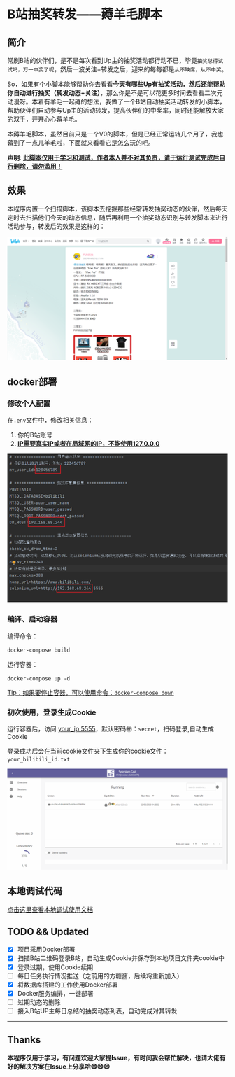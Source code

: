# B站抽奖转发——薅羊毛脚本

## 简介

常刷B站的伙伴们，是不是每次看到Up主的抽奖活动都行动不已，毕竟`抽奖总得试试吗，万一中奖了呢`，然后一波关注+转发之后，迎来的每每都是`从不缺席，从不中奖`。

So，如果有个小脚本能够帮助你去看看**今天有哪些Up有抽奖活动，然后还能帮助你自动进行抽奖（转发动态+关注）**，那么你是不是可以花更多时间去看看二次元动漫呀。本着有羊毛一起薅的想法，我做了一个B站自动抽奖活动转发的小脚本，帮助伙伴们自动参与Up主的活动转发，提高伙伴们的中奖率，同时还能解放大家的双手，开开心心薅羊毛。

本薅羊毛脚本，虽然目前只是一个V0的脚本，但是已经正常运转几个月了，我也薅到了一点儿羊毛啦，下面就来看看它是怎么玩的吧。

**声明**: <u>**此脚本仅用于学习和测试，作者本人并不对其负责，请于运行测试完成后自行删除，请勿滥用！**</u>

## 效果

本程序内置一个扫描脚本，该脚本去挖掘那些经常转发抽奖动态的伙伴，然后每天定时去扫描他们今天的动态信息，随后再利用一个抽奖动态识别与转发脚本来进行活动参与，转发后的效果是这样的：

![image-20230630234051479](img/Readme.assets/image-20230630234051479.png)

## docker部署

### 修改个人配置

在`.env`文件中，修改相关信息：

1. 你的B站账号 
2. **<u>IP需要真实IP或者在局域网的IP，不能使用127.0.0.0</u>**

<img src="img/Readme.assets/image-20230630224722830-16881367056261.png" alt="image-20230630224722830"  />

### 编译、启动容器

编译命令：

```dockerfile
docker-compose build
```

运行容器：

```
docker-compose up -d
```

<u>Tip：如果要停止容器，可以使用命令：`docker-compose down`</u>

### 初次使用，登录生成Cookie

运行容器后，访问 [your_ip:5555]()，默认密码:secret:：`secret`，扫码登录,自动生成Cookie

登录成功后会在当前cookie文件夹下生成你的cookie文件：`your_bilibili_id.txt`

<img src="img/Readme.assets/funtion-16874096887972.gif" alt="funtion" style="zoom: 80%;" />

## 本地调试代码

[点击这里查看本地调试使用文档](Other.md#debug)

## TODO && Updated

- [x] 项目采用Docker部署
- [x] 扫描B站二维码登录B站，自动生成Cookie并保存到本地项目文件夹cookie中
- [x] 登录过期，使用Cookie续期
- [ ] 每日任务执行情况推送（之前用的方糖酱，后续将重新加入）
- [x] 将数据库搭建的工作使用Docker部署
- [x] Docker服务编排，一键部署
- [ ] 过期动态的删除
- [ ] 接入B站UP主每日总结的抽奖动态列表，自动完成对其转发

---

## Thanks

**本程序仅用于学习，有问题欢迎大家提Issue，有时间我会帮忙解决，也请大佬有好的解决方案在Issue上分享哈:smile::smile::smile:**
